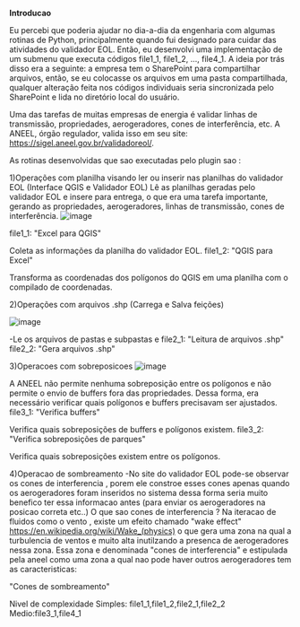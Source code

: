 **Introducao**

Eu percebi que poderia ajudar no dia-a-dia da engenharia com algumas rotinas de Python, principalmente quando fui designado para cuidar das atividades do validador EOL. Então, eu desenvolvi uma implementação de um submenu que executa códigos file1_1, file1_2, ..., file4_1. A ideia por trás disso era a seguinte: a empresa tem o SharePoint para compartilhar arquivos, então, se eu colocasse os arquivos em uma pasta compartilhada, qualquer alteração feita nos códigos individuais seria sincronizada pelo SharePoint e lida no diretório local do usuário.

Uma das tarefas de muitas empresas de energia é validar linhas de transmissão, propriedades, aerogeradores, cones de interferência, etc. A ANEEL, órgão regulador, valida isso em seu site: https://sigel.aneel.gov.br/validadoreol/.

As rotinas desenvolvidas que sao executadas pelo plugin sao : 

1)Operações com planilha visando ler ou inserir nas planilhas do validador EOL (Interface QGIS e Validador EOL)
Lê as planilhas geradas pelo validador EOL e insere para entrega, o que era uma tarefa importante, gerando as propriedades, aerogeradores, linhas de transmissão, cones de interferência.
![image](https://github.com/alex-cyberpunk/Plugins-QGIS/assets/80361639/a1d47a7d-d22e-41a2-aa5a-9ec4fde2730b)

file1_1:
"Excel para QGIS"

Coleta as informações da planilha do validador EOL.
file1_2:
"QGIS para Excel"

Transforma as coordenadas dos polígonos do QGIS em uma planilha com o compilado de coordenadas.

2)Operações com arquivos .shp (Carrega e Salva feições)

![image](https://github.com/alex-cyberpunk/Plugins-QGIS/assets/80361639/b0d7cc43-2563-4831-9659-d77404801470)

-Le os arquivos de pastas e subpastas e 
file2_1:
"Leitura de arquivos .shp"
file2_2:
"Gera arquivos .shp"

3)Operacoes com sobreposicoes
![image](https://github.com/alex-cyberpunk/Plugins-QGIS/assets/80361639/aaf2d063-c83d-4e90-8ccb-7caab98be023)

A ANEEL não permite nenhuma sobreposição entre os polígonos e não permite o envio de buffers fora das propriedades. Dessa forma, era necessário verificar quais polígonos e buffers precisavam ser ajustados.
file3_1:
"Verifica buffers"

Verifica quais sobreposições de buffers e polígonos existem.
file3_2:
"Verifica sobreposições de parques"

Verifica quais sobreposições existem entre os polígonos.

4)Operacao de sombreamento
-No site do validador EOL pode-se observar os cones de interferencia , porem ele constroe esses cones apenas quando os aerogeradores foram inseridos no sistema
dessa forma seria muito benefico ter essa informacao antes (para enviar os aerogeradores na posicao correta etc..)
O que sao cones de interferencia ? Na iteracao de fluidos como o vento , existe um efeito chamado "wake effect" https://en.wikipedia.org/wiki/Wake_(physics) o que gera uma zona na qual a turbulencia de ventos e muito alta inutilzando a presenca de aerogeradores nessa zona. Essa zona e denominada "cones de interferencia" e estipulada pela aneel como uma zona a qual nao pode haver outros aerogeradores tem as caracteristicas:

"Cones de sombreamento"

Nivel de complexidade 
Simples: file1_1,file1_2,file2_1,file2_2
Medio:file3_1,file4_1
